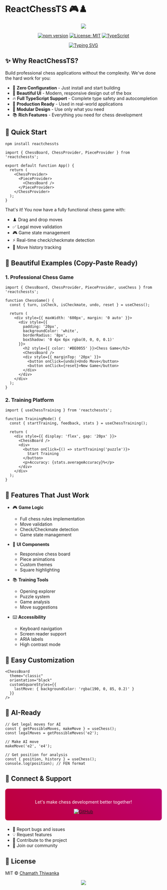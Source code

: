 # ReactChessTS 🎮♟️

<div align="center">
<img src="https://capsule-render.vercel.app/api?type=waving&height=200&text=ReactChessTS&color=0:BE0039,50:BE0055,100:BE0071&fontColor=ffffff&fontSize=50&desc=Modern%20Chess%20Development%20Toolkit&descAlignY=65&animation=fadeIn">

[![npm version](https://img.shields.io/npm/v/reactchessts.svg?color=BE0055)](https://www.npmjs.com/package/reactchessts)
[![License: MIT](https://img.shields.io/badge/License-MIT-BE0071.svg)](https://opensource.org/licenses/MIT)
[![TypeScript](https://img.shields.io/badge/TypeScript-Ready-BE0039.svg)](https://www.typescriptlang.org/)

<a href="https://git.io/typing-svg"><img src="https://readme-typing-svg.herokuapp.com?font=Montserrat&weight=600&duration=4000&pause=1000&color=BE0055&width=435&lines=Modern+Chess+Development+Made+Easy;Powerful+Features,+Zero+Configuration;Create+Amazing+Chess+Apps+in+Minutes" alt="Typing SVG" /></a>

</div>

## ✨ Why ReactChessTS?

Build professional chess applications without the complexity. We've done the hard work for you:

- 🎯 **Zero Configuration** - Just install and start building
- 🎨 **Beautiful UI** - Modern, responsive design out of the box
- 🔥 **Full TypeScript Support** - Complete type safety and autocompletion
- 🚀 **Production Ready** - Used in real-world applications
- 🧩 **Modular Design** - Use only what you need
- 📚 **Rich Features** - Everything you need for chess development

## 🚀 Quick Start

```bash
npm install reactchessts
```

```tsx
import { ChessBoard, ChessProvider, PieceProvider } from 'reactchessts';

export default function App() {
  return (
    <ChessProvider>
      <PieceProvider>
        <ChessBoard />
      </PieceProvider>
    </ChessProvider>
  );
}
```

That's it! You now have a fully functional chess game with:
- ♟️ Drag and drop moves
- ✅ Legal move validation
- 🎮 Game state management
- ⚡ Real-time check/checkmate detection
- 📝 Move history tracking

## 🎨 Beautiful Examples (Copy-Paste Ready)

### 1. Professional Chess Game
```tsx
import { ChessBoard, ChessProvider, PieceProvider, useChess } from 'reactchessts';

function ChessGame() {
  const { turn, isCheck, isCheckmate, undo, reset } = useChess();
  
  return (
    <div style={{ maxWidth: '600px', margin: '0 auto' }}>
      <div style={{ 
        padding: '20px',
        backgroundColor: 'white',
        borderRadius: '8px',
        boxShadow: '0 4px 6px rgba(0, 0, 0, 0.1)'
      }}>
        <h2 style={{ color: '#BE0055' }}>Chess Game</h2>
        <ChessBoard />
        <div style={{ marginTop: '20px' }}>
          <button onClick={undo}>Undo Move</button>
          <button onClick={reset}>New Game</button>
        </div>
      </div>
    </div>
  );
}
```

### 2. Training Platform
```tsx
import { useChessTraining } from 'reactchessts';

function TrainingMode() {
  const { startTraining, feedback, stats } = useChessTraining();
  
  return (
    <div style={{ display: 'flex', gap: '20px' }}>
      <ChessBoard />
      <div>
        <button onClick={() => startTraining('puzzle')}>
          Start Training
        </button>
        <p>Accuracy: {stats.averageAccuracy}%</p>
      </div>
    </div>
  );
}
```

## 🎯 Features That Just Work

- 🎮 **Game Logic**
  - Full chess rules implementation
  - Move validation
  - Check/Checkmate detection
  - Game state management

- 🎨 **UI Components**
  - Responsive chess board
  - Piece animations
  - Custom themes
  - Square highlighting

- 📚 **Training Tools**
  - Opening explorer
  - Puzzle system
  - Game analysis
  - Move suggestions

- ⌨️ **Accessibility**
  - Keyboard navigation
  - Screen reader support
  - ARIA labels
  - High contrast mode

## 🔧 Easy Customization

```tsx
<ChessBoard 
  theme="classic"
  orientation="black"
  customSquareStyles={{
    lastMove: { backgroundColor: 'rgba(190, 0, 85, 0.2)' }
  }}
/>
```

## 🤖 AI-Ready

```tsx
// Get legal moves for AI
const { getPossibleMoves, makeMove } = useChess();
const legalMoves = getPossibleMoves('e2');

// Make AI move
makeMove('e2', 'e4');

// Get position for analysis
const { position, history } = useChess();
console.log(position); // FEN format
```

## 🤝 Connect & Support

<div align="center" style="background: linear-gradient(45deg, #BE0039, #BE0071); padding: 20px; border-radius: 8px; margin: 20px 0;">
    <p style="color: white;">Let's make chess development better together!</p>
    <a href="https://github.com/chama-x/ReactChessTs">
        <img src="https://img.shields.io/badge/GitHub-BE0055?style=for-the-badge&logo=github&logoColor=white" alt="GitHub">
    </a>
</div>

- 🐛 Report bugs and issues
- 💡 Request features
- 🤝 Contribute to the project
- 💬 Join our community

## 📝 License

MIT © [Chamath Thiwanka](https://github.com/chama-x)

<div align="center">
<img src="https://capsule-render.vercel.app/api?type=waving&height=100&section=footer&color=0:BE0039,50:BE0055,100:BE0071">
</div>
